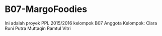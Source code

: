 # B07-MargoFoodies
Ini adalah proyek PPL 2015/2016 kelompok B07
Anggota Kelompok:
Clara
Runi
Putra Muttaqin
Ramtul
Vitri
